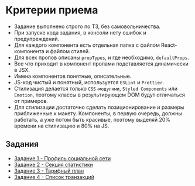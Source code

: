 # Критерии приема

- Задание выполнено строго по ТЗ, без самовольничества.
- При запуске кода задания, в консоли нету ошибок и предупреждений.
- Для каждого компонента есть отдельная папка с файлом React-компонента и файлом
  стилей.
- Для всех пропов описаны `propTypes`, и где необходимо, `defaultProps`.
- Все что приходит в компонент пропами подставляется динамически в JSX.
- Имена компонентов понятные, описательные.
- JS-код чистый и понятный, используется `ESLint` и `Prettier`.
- Стилизация делается только `CSS-модулями`, `Styled Components` или `Emotion`,
  поэтому классы в результирующем DOM будут отличаться от примеров.
- Для стилизации достаточно сделать позиционирование и размеры приближенные к
  макету. Компоненты, в первую очередь, должны работать, а уже потом быть
  красивые, поэтому выделяй 20% времени на стилизацию и 80% на JS.

## Задания

- [Задание 1 - Профиль социальной сети](./social-profile/)
- [Задание 2 - Секция статистики](./statistics-section/)
- [Задание 3 - Тарифный план](./pricing-plan/)
- [Задание 4 - Список транзакций](./transaction-list/)
